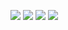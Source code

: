 ![](https://github-profile-summary-cards.vercel.app/api/cards/profile-details?username=sraww&theme=solarized_dark)
![](https://github-profile-summary-cards.vercel.app/api/cards/most-commit-language?username=sraww&theme=solarized_dark)
![](https://github-profile-summary-cards.vercel.app/api/cards/repos-per-language?username=sraww&theme=solarized_dark)
![](https://github-profile-summary-cards.vercel.app/api/cards/stats?username=sraww&theme=solarized_dark)


